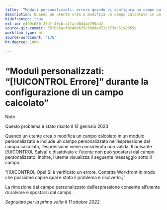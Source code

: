 ```yaml
---
title: '“Moduli personalizzati: errore quando si configura un campo calcolato”'
description: Quando un utente crea o modifica un campo calcolato in un modulo personalizzato e include un campo personalizzato nell’espressione del campo calcolato, l’espressione viene considerata non valida. Il pulsante Salva è disattivato e l’utente non può spostarsi dal campo personalizzato. Inoltre, l’utente visualizza un messaggio di errore sotto il campo.
hidefromtoc: true
exl-id: e499c680-2fdf-40cb-a1fa-b0d4ae799ad2
source-git-commit: 35fb85acf0c4b8675c3b6dad72c373ac6192055d
workflow-type: ht
source-wordcount: '176'
ht-degree: 100%

---
```


# “Moduli personalizzati: “[!UICONTROL Errore]” durante la configurazione di un campo calcolato”

<!--Requested: Do not delete without approval from Alex Beach-->

>[!NOTE]
>
>Questo problema è stato risolto il 12 gennaio 2023

Quando un utente crea o modifica un campo calcolato in un modulo personalizzato e include un campo personalizzato nell’espressione del campo calcolato, l’espressione viene considerata non valida. Il pulsante [!UICONTROL Salva] è disattivato e l’utente non può spostarsi dal campo personalizzato. Inoltre, l’utente visualizza il seguente messaggio sotto il campo.

“[!UICONTROL Ops! Si è verificato un errore. Contatta Workfront in modo che possiamo capire qual è stato il problema e risolverlo.]”

La rimozione del campo personalizzato dall’espressione consente all’utente di salvare e spostarsi dal campo.

_Segnalato per la prima volta il 11 ottobre 2022._
